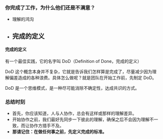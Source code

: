 ### 你完成了工作，为什么他们还是不满意？

- 理解的鸿沟
- 完成的定义
  - 

#### 完成的定义

有一个最佳实践，它的名字叫 DoD（Definition of Done，完成的定义）

DoD 这个概念本身并不复杂，它就是告诉我们怎样算是完成了，尽量减少因为理解偏差造成的各种浪费。具体怎么做呢？就是团队在开始工作前，先制定 DoD。

DoD 是一个思维模式，是一种尽可能消除不确定性，达成共识的方式。

### 总结时刻

- 首先，你应该知道，人与人协作，总会有这样或那样的理解差异。
- 开始协作之前，我们最好先同步一下彼此的理解，确保之后不会因为理解不一致，而让协作方措手不及。
- **那请记住：在做任何事之前，先定义完成的标准。**